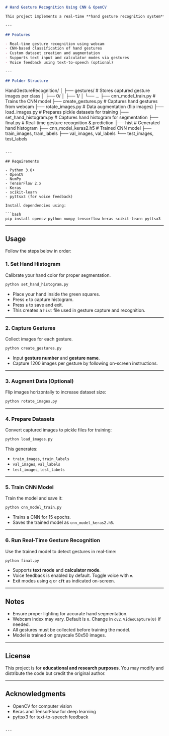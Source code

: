 
```markdown
# Hand Gesture Recognition Using CNN & OpenCV

This project implements a real-time **hand gesture recognition system** using OpenCV and Convolutional Neural Networks (CNN) in Keras/TensorFlow. The system captures hand gestures via webcam, trains a CNN model, and predicts gestures in real-time.

---

## Features

- Real-time gesture recognition using webcam
- CNN-based classification of hand gestures
- Custom dataset creation and augmentation
- Supports text input and calculator modes via gestures
- Voice feedback using text-to-speech (optional)

---

## Folder Structure

```

HandGestureRecognition/
│
├── gestures/                  # Stores captured gesture images per class
│   ├── 0/
│   ├── 1/
│   └── ...
├── cnn_model_train.py          # Trains the CNN model
├── create_gestures.py          # Captures hand gestures from webcam
├── rotate_images.py            # Data augmentation (flip images)
├── load_images.py              # Prepares pickle datasets for training
├── set_hand_histogram.py       # Captures hand histogram for segmentation
├── final.py                    # Real-time gesture recognition & prediction
├── hist                        # Generated hand histogram
├── cnn_model_keras2.h5         # Trained CNN model
├── train_images, train_labels
├── val_images, val_labels
└── test_images, test_labels

````

---

## Requirements

- Python 3.8+
- OpenCV
- NumPy
- TensorFlow 2.x
- Keras
- scikit-learn
- pyttsx3 (for voice feedback)

Install dependencies using:

```bash
pip install opencv-python numpy tensorflow keras scikit-learn pyttsx3
````

---

## Usage

Follow the steps below in order:

### 1. Set Hand Histogram

Calibrate your hand color for proper segmentation.

```bash
python set_hand_histogram.py
```

* Place your hand inside the green squares.
* Press **`c`** to capture histogram.
* Press **`s`** to save and exit.
* This creates a `hist` file used in gesture capture and recognition.

---

### 2. Capture Gestures

Collect images for each gesture.

```bash
python create_gestures.py
```

* Input **gesture number** and **gesture name**.
* Capture 1200 images per gesture by following on-screen instructions.

---

### 3. Augment Data (Optional)

Flip images horizontally to increase dataset size:

```bash
python rotate_images.py
```

---

### 4. Prepare Datasets

Convert captured images to pickle files for training:

```bash
python load_images.py
```

This generates:

* `train_images`, `train_labels`
* `val_images`, `val_labels`
* `test_images`, `test_labels`

---

### 5. Train CNN Model

Train the model and save it:

```bash
python cnn_model_train.py
```

* Trains a CNN for 15 epochs.
* Saves the trained model as `cnn_model_keras2.h5`.

---

### 6. Run Real-Time Gesture Recognition

Use the trained model to detect gestures in real-time:

```bash
python final.py
```

* Supports **text mode** and **calculator mode**.
* Voice feedback is enabled by default. Toggle voice with **`v`**.
* Exit modes using **`q`** or **`c`/`t`** as indicated on-screen.

---

## Notes

* Ensure proper lighting for accurate hand segmentation.
* Webcam index may vary. Default is `0`. Change in `cv2.VideoCapture(0)` if needed.
* All gestures must be collected before training the model.
* Model is trained on grayscale 50x50 images.

---

## License

This project is for **educational and research purposes**. You may modify and distribute the code but credit the original author.

---

## Acknowledgments

* OpenCV for computer vision
* Keras and TensorFlow for deep learning
* pyttsx3 for text-to-speech feedback

```

---


